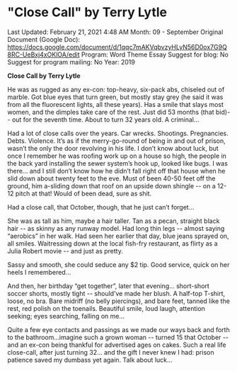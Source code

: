# "Close Call" by Terry Lytle

Last Updated: February 21, 2021 4:48 AM
Month: 09 - September
Original Document (Google Doc): https://docs.google.com/document/d/1qqc7mAKVqbvzyHLyN56D0ox7G9Q8RC-UeBxj4xOKlOA/edit
Program: Word Theme Essay
Suggest for blog: No
Suggest for program mailing: No
Year: 2019

**Close Call by Terry Lytle**

He was as rugged as any ex-con: top-heavy, six-pack abs, chiseled out of marble. Got blue eyes that turn green, but mostly stay grey (he said it was from all the fluorescent lights, all these years). Has a smile that slays most women, and the dimples take care of the rest. Just did 53 months (that bid)-- out for the seventh time. About to turn 32 years old. A criminal…

Had a lot of close calls over the years. Car wrecks. Shootings. Pregnancies. Debts. Violence. It’s as if the merry-go-round of being in and out of prison, wasn’t the only the door revolving in his life. I don’t know about luck, but once I remember he was roofing work up on a house so high, the people in the back yard installing the sewer system’s hook up, looked like bugs. I was there… and I still don’t know how he didn’t fall right off that house when he slid down about twenty feet to the eve. Must of been 40-50 feet off the ground, him a-sliding down that roof on an upside down shingle -- on a 12-12 pitch at that! Would of been dead, sure as shit.

Had a close call, that October, though, that he just can’t forget…

She was as tall as him, maybe a hair taller. Tan as a pecan, straight black hair -- as skinny as any runway model. Had long thin legs -- almost saying “aerobics” in her walk. Had seen her earlier that day, blue jeans sprayed on, all smiles. Waitressing down at the local fish-fry restaurant, as flirty as a Julia Robert movie -- and just as pretty.

Sassy and smooth, she could seduce any $2 tip. Good service, quick on her heels I remembered…

And then, her birthday “get together”, later that evening… short-short soccer shorts, mostly tight -- should’ve made her blush. A half-top T-shirt, loose, no bra. Bare midriff (no belly piercings), and bare feet, tanned like the rest, red polish on the toenails. Beautiful smile, loud laugh, attention seeking; eyes searching, falling on me…

Quite a few eye contacts and passings as we made our ways back and forth to the bathroom...imagine such a grown woman -- turned 15 that October -- and an ex-con being thankful for advertised ages on cakes. Such a real life close-call, after just turning 32… and the gift I never knew I had: prison patience saved my dumbass yet again. Talk about luck…